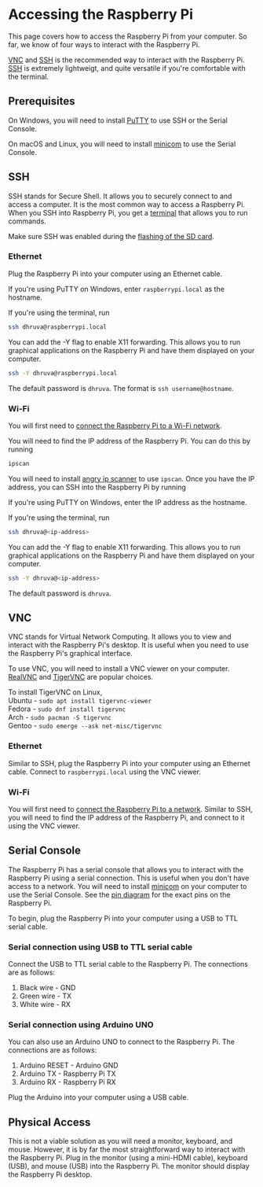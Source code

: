 # Accessing the Raspberry Pi

This page covers how to access the Raspberry Pi from your computer. So far, we know of four ways to interact with the Raspberry Pi.

[VNC](#vnc) and [SSH](#ssh) is the recommended way to interact with the Raspberry Pi. [SSH](#ssh) is extremely lightweigt, and quite versatile if you're comfortable with the terminal.

## Prerequisites

On Windows, you will need to install [PuTTY](https://www.putty.org/) to use SSH or the Serial Console.

On macOS and Linux, you will need to install [minicom](https://www.google.com/search?q=minicom) to use the Serial Console.

## SSH <Badge text="Recommended" />

SSH stands for Secure Shell. It allows you to securely connect to and access a computer. It is the most common way to access a Raspberry Pi. When you SSH into Raspberry Pi, you get a [terminal](/terminal/introduction.md) that allows you to run commands.

Make sure SSH was enabled during the [flashing of the SD card](/setup/flashing-sd.md).

### Ethernet

Plug the Raspberry Pi into your computer using an Ethernet cable.

If you're using PuTTY on Windows, enter `raspberrypi.local` as the hostname.

If you're using the terminal, run

```bash
ssh dhruva@raspberrypi.local
```

You can add the -Y flag to enable X11 forwarding. This allows you to run graphical applications on the Raspberry Pi and have them displayed on your computer.

```bash
ssh -Y dhruva@raspberrypi.local
```

The default password is `dhruva`. The format is `ssh username@hostname`.


### Wi-Fi
You will first need to [connect the Raspberry Pi to a Wi-Fi network](/setup/internet.md).

You will need to find the IP address of the Raspberry Pi. You can do this by running

```bash
ipscan
```

You will need to install [angry ip scanner](https://angryip.org/download/) to use `ipscan`. Once you have the IP address, you can SSH into the Raspberry Pi by running

If you're using PuTTY on Windows, enter the IP address as the hostname.

If you're using the terminal, run

```bash
ssh dhruva@<ip-address>
```

You can add the -Y flag to enable X11 forwarding. This allows you to run graphical applications on the Raspberry Pi and have them displayed on your computer.

```bash
ssh -Y dhruva@<ip-address>
```

The default password is `dhruva`.	


## VNC <Badge text="Recommended" />

VNC stands for Virtual Network Computing. It allows you to view and interact with the Raspberry Pi's desktop. It is useful when you need to use the Raspberry Pi's graphical interface.

To use VNC, you will need to install a VNC viewer on your computer. [RealVNC](https://www.realvnc.com/en/connect/download/viewer/) and [TigerVNC](https://tigervnc.org/) are popular choices.

To install TigerVNC on Linux,  
Ubuntu - `sudo apt install tigervnc-viewer`  
Fedora - `sudo dnf install tigervnc`  
Arch   - `sudo pacman -S tigervnc`  
Gentoo - `sudo emerge --ask net-misc/tigervnc`  

### Ethernet
Similar to SSH, plug the Raspberry Pi into your computer using an Ethernet cable. Connect to `raspberrypi.local` using the VNC viewer.

### Wi-Fi
You will first need to [connect the Raspberry Pi to a network](/setup/internet.md). Similar to SSH, you will need to find the IP address of the Raspberry Pi, and connect to it using the VNC viewer.

## Serial Console <Badge type="warning" text="Needs testing" />

The Raspberry Pi has a serial console that allows you to interact with the Raspberry Pi using a serial connection. This is useful when you don't have access to a network. You will need to install [minicom](https://www.google.com/search?q=minicom) on your computer to use the Serial Console. See the [pin diagram](/setup/synopsis#pin-diagram) for the exact pins on the Raspberry Pi.

To begin, plug the Raspberry Pi into your computer using a USB to TTL serial cable.

### Serial connection using USB to TTL serial cable

Connect the USB to TTL serial cable to the Raspberry Pi. The connections are as follows:
1. Black wire - GND
2. Green wire - TX
3. White wire - RX

### Serial connection using Arduino UNO

You can also use an Arduino UNO to connect to the Raspberry Pi. The connections are as follows:
1. Arduino RESET - Arduino GND
2. Arduino TX - Raspberry Pi TX
3. Arduino RX - Raspberry Pi RX

Plug the Arduino into your computer using a USB cable. 

## Physical Access

This is not a viable solution as you will need a monitor, keyboard, and mouse. However, it is by far the most straightforward way to interact with the Raspberry Pi. Plug in the monitor (using a mini-HDMI cable), keyboard (USB), and mouse (USB) into the Raspberry Pi. The monitor should display the Raspberry Pi desktop.
